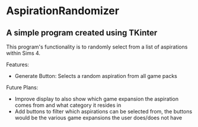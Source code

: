 # AspirationRandomizer
## A simple program created using TKinter
This program's functionality is to randomly select from a list of aspirations within Sims 4.

Features:
  - Generate Button: Selects a random aspiration from all game packs
  
Future Plans:
  - Improve display to also show which game expansion the aspiration comes from and what category it resides in
  - Add buttons to filter which aspirations can be selected from, the buttons would be the various game expansions the user does/does not have

